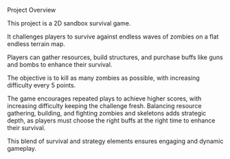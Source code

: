 Project Overview

This project is a 2D sandbox survival game.

It challenges players to survive against endless waves of zombies on a flat endless terrain map. 

Players can gather resources, build structures, and purchase buffs like guns and bombs to enhance their survival.

The objective is to kill as many zombies as possible, with increasing difficulty every 5 points.

The game encourages repeated plays to achieve higher scores, with increasing difficulty keeping the challenge fresh. Balancing resource gathering, building, and fighting zombies and skeletons adds strategic depth, as players must choose the right buffs at the right time to enhance their survival.

This blend of survival and strategy elements ensures engaging and dynamic gameplay.
